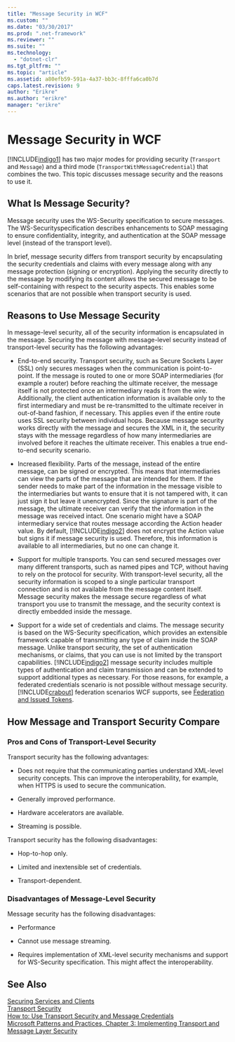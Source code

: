 ```yaml
---
title: "Message Security in WCF"
ms.custom: ""
ms.date: "03/30/2017"
ms.prod: ".net-framework"
ms.reviewer: ""
ms.suite: ""
ms.technology: 
  - "dotnet-clr"
ms.tgt_pltfrm: ""
ms.topic: "article"
ms.assetid: a80efb59-591a-4a37-bb3c-8fffa6ca0b7d
caps.latest.revision: 9
author: "Erikre"
ms.author: "erikre"
manager: "erikre"
---
```

# Message Security in WCF
[!INCLUDE[indigo1](../../../../includes/indigo1-md.md)] has two major modes for providing security (`Transport` and `Message`) and a third mode (`TransportWithMessageCredential`) that combines the two. This topic discusses message security and the reasons to use it.  
  
## What Is Message Security?  
 Message security uses the WS-Security specification to secure messages. The WS-Securityspecification describes enhancements to SOAP messaging to ensure confidentiality, integrity, and authentication at the SOAP message level (instead of the transport level).  
  
 In brief, message security differs from transport security by encapsulating the security credentials and claims with every message along with any message protection (signing or encryption). Applying the security directly to the message by modifying its content allows the secured message to be self-containing with respect to the security aspects. This enables some scenarios that are not possible when transport security is used.  
  
## Reasons to Use Message Security  
 In message-level security, all of the security information is encapsulated in the message. Securing the message with message-level security instead of transport-level security has the following advantages:  
  
-   End-to-end security. Transport security, such as Secure Sockets Layer (SSL) only secures messages when the communication is point-to-point. If the message is routed to one or more SOAP intermediaries (for example a router) before reaching the ultimate receiver, the message itself is not protected once an intermediary reads it from the wire. Additionally, the client authentication information is available only to the first intermediary and must be re-transmitted to the ultimate receiver in out-of-band fashion, if necessary. This applies even if the entire route uses SSL security between individual hops. Because message security works directly with the message and secures the XML in it, the security stays with the message regardless of how many intermediaries are involved before it reaches the ultimate receiver. This enables a true end-to-end security scenario.  
  
-   Increased flexibility. Parts of the message, instead of the entire message, can be signed or encrypted. This means that intermediaries can view the parts of the message that are intended for them. If the sender needs to make part of the information in the message visible to the intermediaries but wants to ensure that it is not tampered with, it can just sign it but leave it unencrypted. Since the signature is part of the message, the ultimate receiver can verify that the information in the message was received intact. One scenario might have a SOAP intermediary service that routes message according the Action header value. By default, [!INCLUDE[indigo2](../../../../includes/indigo2-md.md)] does not encrypt the Action value but signs it if message security is used. Therefore, this information is available to all intermediaries, but no one can change it.  
  
-   Support for multiple transports. You can send secured messages over many different transports, such as named pipes and TCP, without having to rely on the protocol for security. With transport-level security, all the security information is scoped to a single particular transport connection and is not available from the message content itself. Message security makes the message secure regardless of what transport you use to transmit the message, and the security context is directly embedded inside the message.  
  
-   Support for a wide set of credentials and claims. The message security is based on the WS-Security specification, which provides an extensible framework capable of transmitting any type of claim inside the SOAP message. Unlike transport security, the set of authentication mechanisms, or claims, that you can use is not limited by the transport capabilities. [!INCLUDE[indigo2](../../../../includes/indigo2-md.md)] message security includes multiple types of authentication and claim transmission and can be extended to support additional types as necessary. For those reasons, for example, a federated credentials scenario is not possible without message security. [!INCLUDE[crabout](../../../../includes/crabout-md.md)] federation scenarios WCF supports, see [Federation and Issued Tokens](../../../../docs/framework/wcf/feature-details/federation-and-issued-tokens.md).  
  
## How Message and Transport Security Compare  
  
### Pros and Cons of Transport-Level Security  
 Transport security has the following advantages:  
  
-   Does not require that the communicating parties understand XML-level security concepts. This can improve the interoperability, for example, when HTTPS is used to secure the communication.  
  
-   Generally improved performance.  
  
-   Hardware accelerators are available.  
  
-   Streaming is possible.  
  
 Transport security has the following disadvantages:  
  
-   Hop-to-hop only.  
  
-   Limited and inextensible set of credentials.  
  
-   Transport-dependent.  
  
### Disadvantages of Message-Level Security  
 Message security has the following disadvantages:  
  
-   Performance  
  
-   Cannot use message streaming.  
  
-   Requires implementation of XML-level security mechanisms and support for WS-Security specification. This might affect the interoperability.  
  
## See Also  
 [Securing Services and Clients](../../../../docs/framework/wcf/feature-details/securing-services-and-clients.md)   
 [Transport Security](../../../../docs/framework/wcf/feature-details/transport-security.md)   
 [How to: Use Transport Security and Message Credentials](../../../../docs/framework/wcf/feature-details/how-to-use-transport-security-and-message-credentials.md)   
 [Microsoft Patterns and Practices, Chapter 3: Implementing Transport and Message Layer Security](http://go.microsoft.com/fwlink/?LinkId=88897)
